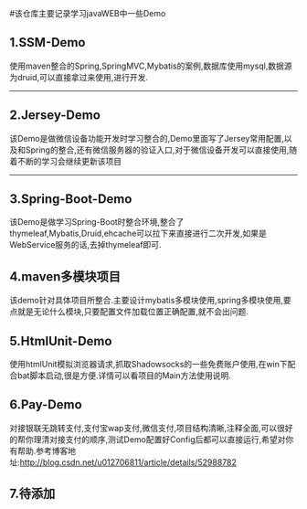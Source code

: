 ﻿#该仓库主要记录学习javaWEB中一些Demo

1.SSM-Demo
----------
使用maven整合的Spring,SpringMVC,Mybatis的案例,数据库使用mysql,数据源为druid,可以直接拿过来使用,进行开发.


----------

2.Jersey-Demo
--------------
该Demo是做微信设备功能开发时学习整合的,Demo里面写了Jersey常用配置,以及和Spring的整合,还有微信服务器的验证入口,对于微信设备开发可以直接使用,随着不断的学习会继续更新该项目


----------

3.Spring-Boot-Demo
--------------
该Demo是做学习Spring-Boot时整合环境,整合了thymeleaf,Mybatis,Druid,ehcache可以拉下来直接进行二次开发,如果是WebService服务的话,去掉thymeleaf即可.

4.maven多模块项目
--------------
该demo针对具体项目所整合.主要设计mybatis多模块使用,spring多模块使用,要点就是无论什么模块,只要配置文件加载位置正确配置,就不会出问题.

5.HtmlUnit-Demo
--------------
使用htmlUnit模拟浏览器请求,抓取Shadowsocks的一些免费账户使用,在win下配合bat脚本启动,很是方便.详情可以看项目的Main方法使用说明.


6.Pay-Demo
--------------
对接银联无跳转支付,支付宝wap支付,微信支付,项目结构清晰,注释全面,可以很好的帮你理清对接支付的顺序,测试Demo配置好Config后都可以直接运行,希望对你有帮助.参考博客地址:http://blog.csdn.net/u012706811/article/details/52988782

7.待添加
--------------
